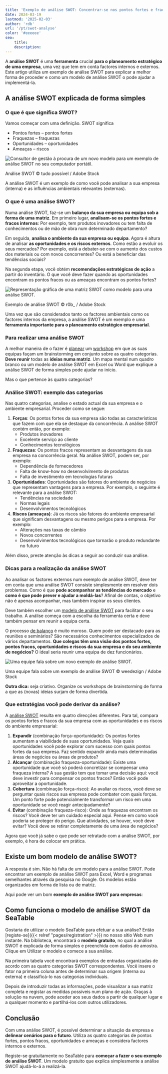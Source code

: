 ```yaml
---
title: 'Exemplo de análise SWOT: Concentrar-se nos pontos fortes e fracos internos'
date: 2024-03-19
lastmod: '2025-02-03'
author: 'rdb'
url: '/pt/swot-analyse'
color: '#eeeeee'
seo:
    title:
    description:
---
```


A **análise SWOT** é uma **ferramenta** crucial **para o planeamento estratégico de uma empresa**, uma vez que tem em conta factores internos e externos. Este artigo utiliza um exemplo de análise SWOT para explicar a melhor forma de proceder e como um modelo de análise SWOT o pode ajudar a implementá-la.

## A análise SWOT explicada de forma simples

### O que é que significa SWOT?

Vamos começar com uma definição. SWOT significa

- Pontos fortes – pontos fortes
- Fraquezas – fraquezas
- Oportunidades – oportunidades
- Ameaças – riscos

![Consultor de gestão à procura de um novo modelo para um exemplo de análise SWOT no seu computador portátil.](https://seatable.io/wp-content/uploads/2022/04/Swot-Analyse-Template_AdobeStock_213201297_bearbeitet.jpg)

Análise SWOT © tudo possível / Adobe Stock

A análise SWOT é um exemplo de como você pode analisar a sua empresa (interna) e as influências ambientais relevantes (externas).

### O que é uma análise SWOT?

Numa análise SWOT, faz-se um **balanço da sua empresa ou equipa sob a forma de uma matriz**. Em primeiro lugar, **analisam-se os pontos fortes e fracos internos**: Por exemplo, tem produtos inovadores ou tem falta de conhecimentos ou de mão de obra num determinado departamento?

Em seguida, **analisa o ambiente da sua empresa ou equipa**. Agora é altura de analisar **as oportunidades e os riscos externos**. Como estão a evoluir os seus mercados? Por exemplo, está a debater-se com o aumento dos custos dos materiais ou com novos concorrentes? Ou está a beneficiar das tendências sociais?

Na segunda etapa, você obtém **recomendações estratégicas de ação** a partir do inventário. O que você deve fazer quando as oportunidades encontram os pontos fracos ou as ameaças encontram os pontos fortes?

![Representação gráfica de uma matriz SWOT como modelo para uma análise SWOT.](https://seatable.io/wp-content/uploads/2022/04/Swot-Analyse-template_AdobeStock_41600134_bearbeitet-711x474.jpg)

Exemplo de análise SWOT © r0b\_ / Adobe Stock

Uma vez que são considerados tanto os factores ambientais como os factores internos da empresa, a análise SWOT é um exemplo e uma **ferramenta importante para o planeamento estratégico empresarial**.

### Para realizar uma análise SWOT

A melhor maneira de o fazer é [planear](https://seatable.io/pt/workshop-planen/) um [workshop](https://seatable.io/pt/workshop-planen/) em que as suas equipas façam um brainstorming em conjunto sobre as quatro categorias. **Deve reunir** todas as **ideias numa matriz**. Um mapa mental num quadro branco ou um modelo de análise SWOT em Excel ou Word que explique a análise SWOT de forma simples pode ajudar no início.

Mas o que pertence às quatro categorias?

### Análise SWOT: exemplo das categorias

Nas quatro categorias, analise o estado actual da sua empresa e o ambiente empresarial. Proceder como se segue:

1. **Forças**: Os pontos fortes da sua empresa são todas as características que fazem com que ela se destaque da concorrência. A análise SWOT contém então, por exemplo:
    - Produtos inovadores
    - Excelente serviço ao cliente
    - Conhecimentos tecnológicos
2. **Fraquezas**: Os pontos fracos representam as desvantagens da sua empresa na concorrência geral. Na análise SWOT, podem ser, por exemplo:
    - Dependência de fornecedores
    - Falta de know-how no desenvolvimento de produtos
    - Falta de investimento em tecnologias futuras
3. **Oportunidades**: Oportunidades são fatores do ambiente de negócios que representam vantagens para a empresa. Por exemplo, o seguinte é relevante para a análise SWOT:
    - Tendências na sociedade
    - Normas legais
    - Desenvolvimentos tecnológicos
4. **Riscos (ameaças)**: Já os riscos são fatores do ambiente empresarial que significam desvantagens ou mesmo perigos para a empresa. Por exemplo:
    - Alterações nas taxas de câmbio
    - Novos concorrentes
    - Desenvolvimentos tecnológicos que tornarão o produto redundante no futuro

Além disso, preste atenção às dicas a seguir ao conduzir sua análise.

### Dicas para a realização da análise SWOT

Ao analisar os factores externos num exemplo de análise SWOT, deve ter em conta que uma análise SWOT consiste simplesmente em resolver dois problemas. Como é que **pode acompanhar as tendências do mercado** e **como é que pode prever e ajudar a moldá-las**? Afinal de contas, o objetivo não é apenas acompanhar, mas também inspirar os seus clientes.

Deve também escolher um [modelo de análise SWOT](https://seatable.io/pt/vorlage/mldpcbsqsr2yifjof71qkg/) para facilitar o seu trabalho. A análise começa com a escolha da ferramenta certa e deve também pensar em reunir a equipa certa.

O processo [de balanço](https://seatable.io/pt/inventarliste-vorlagen/) é muito moroso. Quem pode ser destacado para as reuniões e seminários? São necessários conhecimentos especializados de vários departamentos. **Que colegas têm uma visão dos pontos fortes, pontos fracos, oportunidades e riscos da sua empresa e do seu ambiente de negócios?** O ideal seria reunir uma equipa de dez funcionários.

![Uma equipe fala sobre um novo exemplo de análise SWOT.](https://seatable.io/wp-content/uploads/2022/04/Swot-Analyse-Template_AdobeStock_284656559_bearbeitet-711x474.jpg)

Uma equipe fala sobre um exemplo de análise SWOT © weedezign / Adobe Stock

**Outra dica:** seja criativo. Organize os workshops de brainstorming de forma a que as (novas) ideias surjam de forma divertida.

### Que estratégias você pode derivar da análise?

A [análise SWOT](https://de.wikipedia.org/wiki/SWOT-Analyse) resulta em quatro direcções diferentes. Para tal, compara os pontos fortes e fracos da sua empresa com as oportunidades e os riscos do ambiente empresarial:

1. **Expandir** (combinação força-oportunidade): Os pontos fortes aumentam a viabilidade de suas oportunidades. Veja quais oportunidades você pode explorar com sucesso com quais pontos fortes da sua empresa. Faz sentido expandir ainda mais determinadas áreas de negócios ou áreas de produtos?
2. **Alcançar** (combinação fraqueza-oportunidade): Existe uma oportunidade que você só poderá concretizar se compensar uma fraqueza interna? A sua gestão tem que tomar uma decisão aqui: você deve investir para compensar os pontos fracos? Então você pode aproveitar a oportunidade.
3. **Cobertura** (combinação força-risco): Ao avaliar os riscos, você deve se perguntar quais riscos sua empresa pode combater com quais forças. Um ponto forte pode potencialmente transformar um risco em uma oportunidade se você reagir antecipadamente?
4. **Evitar** (combinação fraqueza-risco): Onde as fraquezas encontram os riscos? Você deve ter um cuidado especial aqui. Pense em como você poderia se proteger do perigo. Que atividades, se houver, você deve evitar? Você deve se retirar completamente de uma área de negócios?

Agora que você já sabe o que pode ser retratado com a análise SWOT, por exemplo, é hora de colocar em prática.

## Existe um bom modelo de análise SWOT?

A resposta é sim. Não há falta de um modelo para a análise SWOT. Pode encontrar um exemplo de análise SWOT para Excel, Word e programas semelhantes através da pesquisa no Google. Os modelos estão organizados em forma de lista ou de matriz.

Aqui pode ver um bom **exemplo de análise SWOT para empresas**:

## Como funciona o modelo de análise SWOT da SeaTable

Gostaria de utilizar o modelo SeaTable para efetuar a sua análise? Então [registe-se]({{< relref "pages/registration" >}}) no nosso sítio Web num instante. Na biblioteca, encontrará o **modelo gratuito**, no qual a análise SWOT é explicada de forma simples e preenchida com dados de amostra. Clique em Utilizar o modelo e comece a sua análise.

Na primeira tabela você encontrará exemplos de entradas organizadas de acordo com as quatro categorias SWOT correspondentes. Você insere o fator na primeira coluna antes de determinar sua origem (interna ou externa) e classificá-lo nas categorias individuais.

Depois de introduzir todas as informações, pode visualizar a sua matriz completa e registar as medidas possíveis num plano de ação. Graças à solução na nuvem, pode aceder aos seus dados a partir de qualquer lugar e a qualquer momento e partilhá-los com outros utilizadores.

## Conclusão

Com uma análise SWOT, é possível determinar a situação da empresa e **delinear cenários para o futuro**. Utiliza as quatro categorias de pontos fortes, pontos fracos, oportunidades e ameaças e considera factores internos e externos.

Registe-se gratuitamente no SeaTable para **começar a fazer o seu exemplo de análise SWOT**. Um modelo gratuito que explica simplesmente a análise SWOT ajudá-lo-á a realizá-la.

